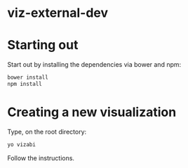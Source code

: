 viz-external-dev
================

# Starting out

Start out by installing the dependencies via bower and npm:

```sh
bower install
npm install
```

# Creating a new visualization

Type, on the root directory:

```sh
yo vizabi
```

Follow the instructions.
